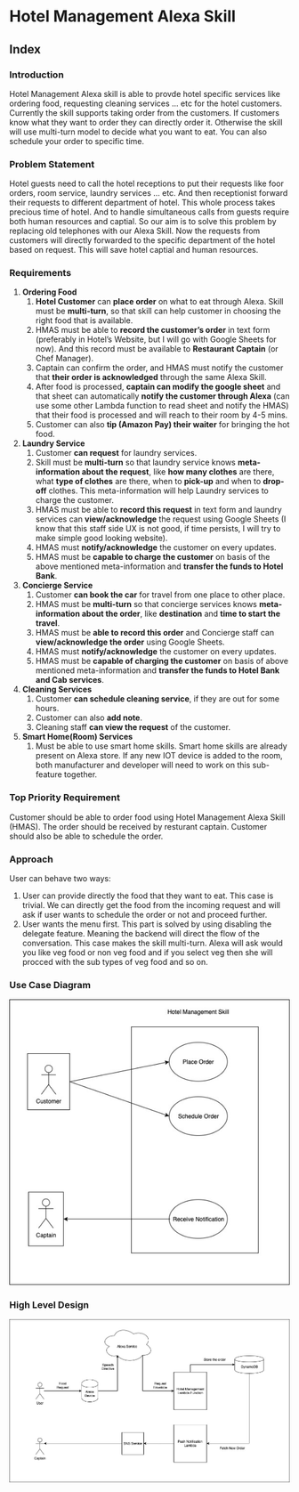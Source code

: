 # Hotel Management Alexa Skill

## Index

### Introduction
Hotel Management Alexa skill is able to provde hotel specific services like ordering food, requesting cleaning services ... etc for the hotel customers. Currently the skill supports taking order from the customers. If customers know what they want to order they can directly order it. Otherwise the skill will use multi-turn model to decide what you want to eat. You can also schedule your order to specific time.

### Problem Statement
Hotel guests need to call the hotel receptions to put their requests like foor orders, room service, laundry services ... etc. And then receptionist forward their requests to different department of hotel. This whole process takes precious time of hotel. And to handle simultaneous calls from guests require both human resources and captial. So our aim is to solve this problem by replacing old telephones with our Alexa Skill. Now the requests from customers will directly forwarded to the specific department of the hotel based on request. This will save hotel captial and human resources.

### Requirements
1. **Ordering Food**
    1. **Hotel Customer** can **place order** on what to eat through Alexa. Skill must be **multi-turn**, so that skill can help customer in choosing the right food that is available.
    2. HMAS must be able to **record the customer’s order** in text form (preferably in Hotel’s Website, but I will  go with Google Sheets for now). And this record must be available to **Restaurant Captain** (or Chef Manager).
    3. Captain can confirm the order, and HMAS must notify the customer that **their order is acknowledged** through the same Alexa Skill.
    4. After food is processed, **captain can modify the google sheet** and that sheet can automatically **notify the customer through Alexa** (can use some other Lambda function to read sheet and notify the HMAS) that their food is processed and will reach to their room by 4-5 mins.
    5. Customer can also **tip (Amazon Pay) their waiter** for bringing the hot food.
2. **Laundry Service**
    1. Customer **can request** for laundry services.
    2. Skill must be **multi-turn** so that laundry service knows **meta-information about the request**, like **how many clothes** are there, what **type of clothes** are there, when to **pick-up** and when to **drop-off** clothes. This meta-information will help Laundry services to charge the customer. 
    3. HMAS must be able to **record this request** in text form and laundry services can **view/acknowledge** the request using Google Sheets (I know that this staff side UX is not good, if time persists, I will try to make simple good looking website).
    4. HMAS must **notify/acknowledge** the customer on every updates.
    5. HMAS must be **capable to charge the customer** on basis of the above mentioned meta-information and **transfer the funds to Hotel Bank**. 
3. **Concierge Service**
    1. Customer **can book the car** for travel from one place to other place.
    2. HMAS must be **multi-turn** so that concierge services knows **meta-information about the order**, like **destination** and **time to start the travel**.
    3. HMAS must be **able to record this order** and Concierge staff can **view/acknowledge the order** using Google Sheets.
    4. HMAS must **notify/acknowledge** the customer on every updates.
    5. HMAS must be **capable of charging the customer** on basis of above mentioned meta-information and **transfer the funds to Hotel Bank and Cab services**.
4. **Cleaning Services**
    1. Customer **can schedule cleaning service**, if they are out for some hours.
    2. Customer can also **add note**.
    3. Cleaning staff **can view the request** of the customer.
5. **Smart Home(Room) Services**
    1. Must be able to use smart home skills. Smart home skills are already present on Alexa store. If any new IOT device is added to the room, both manufacturer and developer will need to work on this sub-feature together.

### Top Priority Requirement
Customer should be able to order food using Hotel Management Alexa Skill (HMAS). The order should be received by resturant captain. Customer should also be able to schedule the order.

### Approach
User can behave two ways:
1. User can provide directly the food that they want to eat. This case is trivial. We can directly get the food from the incoming request and will ask if user wants to schedule the order or not and proceed further.
2. User wants the menu first. This part is solved by using disabling the delegate feature. Meaning the backend will direct the flow of the conversation. This case makes the skill multi-turn. Alexa will ask would you like veg food or non veg food and if you select veg then she will procced with the sub types of veg food and so on.

### Use Case Diagram
<img src="resources/image/Use Case Diagram HMAS.jpg">

### High Level Design
<img src="resources/image/High Level Design HMAS-Version 1.jpg">
